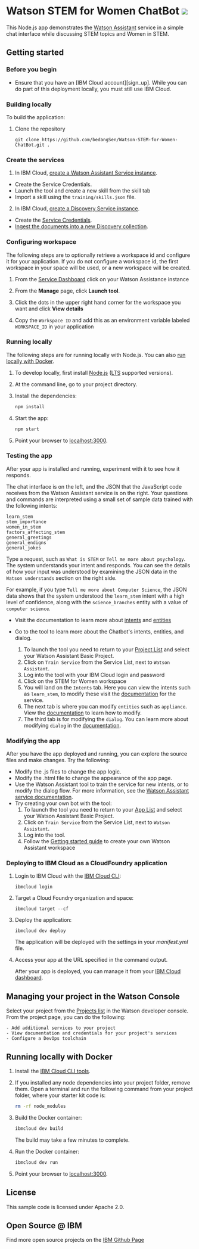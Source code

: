 # Watson STEM for Women ChatBot [![](https://img.shields.io/badge/bluemix-powered-blue.svg)](https://bluemix.net)


This Node.js app demonstrates the [Watson Assistant](https://www.ibm.com/watson/services/conversation/) service in a simple chat interface while discussing STEM topics and Women in STEM.

## Getting started

### Before you begin

-  Ensure that you have an [IBM Cloud account][sign_up]. While you can do part of this deployment locally, you must still use IBM Cloud.

<a name="returnlocal">
</a>

### Building locally

To build the application:

1. Clone the repository
   ```
   git clone https://github.com/bedangSen/Watson-STEM-for-Women-ChatBot.git .
   ```


### Create the services

1. In IBM Cloud, [create a Watson Assistant Service instance](https://console.bluemix.net/registration/?target=/catalog/services/conversation/).
  * Create the Service Credentials.
  * Launch the tool and create a new skill from the skill tab 
  * Import a skill using the `training/skills.json` file.

2. In IBM Cloud, [create a Discovery Service instance](https://console.bluemix.net/registration/?target=/catalog/services/discovery/).
  * Create the [Service Credentials](#credentials).
  * [Ingest the documents into a new Discovery collection](#ingestion).


### Configuring workspace

The following steps are to optionally retrieve a workspace id and configure it for your application. If you do not configure a workspace id, the first workspace in your space will be used, or a new workspace will be created.

1. From the [Service Dashboard](https://console.bluemix.net/dashboard/apps) click on your Watson Assistance instance

1. From the **Manage** page, click **Launch tool**. 

1. Click the dots in the upper right hand corner for the workspace you want and click **View details**

1. Copy the `Workspace ID` and add this as an environment variable labeled `WORKSPACE_ID` in your application

### Running locally

The following steps are for running locally with Node.js. You can also [run locally with Docker](#running-locally-with-docker).

1. To develop locally, first install [Node.js](https://nodejs.org) ([LTS](https://github.com/nodejs/Release) supported versions).

1. At the command line, go to your project directory.

1. Install the dependencies:

    ```sh
    npm install
    ```

1. Start the app:

    ```sh
    npm start
    ```

1. Point your browser to [localhost:3000](http://localhost:3000).

### Testing the app

After your app is installed and running, experiment with it to see how it responds.

The chat interface is on the left, and the JSON that the JavaScript code receives from the Watson Assistant service is on the right. Your questions and commands are interpreted using a small set of sample data trained with the following intents:

    learn_stem
    stem_importance
    women_in_stem
    factors_affecting_stem
    general_greetings
    general_endigns
    general_jokes

Type a request, such as `What is STEM` or `Tell me more about psychology`. The system understands your intent and responds. You can see the details of how your input was understood by examining the JSON data in the `Watson understands` section on the right side.

For example, if you type `Tell me more about Computer Science`, the JSON data shows that the system understood the `learn_stem` intent with a high level of confidence, along with the `science_branches` entity with a value of `computer science`.

* Visit the documentation to learn more about [intents](https://console.bluemix.net/docs/services/conversation/intents.html#defining-intents) and [entities](https://console.bluemix.net/docs/services/conversation/entities.html#defining-entities)

* Go to the tool to learn more about the Chatbot's intents, entities, and dialog.
  1. To launch the tool you need to return to your [Project List](https://console.bluemix.net/developer/watson/projects) and select your Watson Assistant Basic Project.
  2. Click on `Train Service` from the Service List, next to `Watson Assistant`.
  3. Log into the tool with your IBM Cloud login and password
  4. Click on the STEM for Women workspace
  5. You will land on the `Intents` tab. Here you can view the intents such as `learn_stem`, to modify these visit the [documentation](https://console.bluemix.net/docs/services/conversation/intents.html#editing-intents) for the service.
  6. The next tab is where you can modify `entities` such as `appliance`. View the [documentation](https://console.bluemix.net/docs/services/conversation/entities.html#editing-entities) to learn how to modify.
  7. The third tab is for modifying the `dialog`. You can learn more about modifying `dialog` in the [documentation](https://console.bluemix.net/docs/services/conversation/dialog-build.html#dialog-build).

### Modifying the app

After you have the app deployed and running, you can explore the source files and make changes. Try the following:

* Modify the .js files to change the app logic.
* Modify the .html file to change the appearance of the app page.
* Use the Watson Assistant tool to train the service for new intents, or to modify the dialog flow. For more information, see the [Watson Assistant service documentation](https://console.bluemix.net/docs/services/conversation/intents.html#defining-intents).
* Try creating your own bot with the tool:
  1. To launch the tool you need to return to your [App List](https://console.bluemix.net/developer/watson/apps) and select your Watson Assistant Basic Project.
  2. Click on `Train Service` from the Service List, next to `Watson Assistant`.
  3. Log into the tool.
  4. Follow the [Getting started guide](https://console.bluemix.net/docs/services/conversation/getting-started.html#create-workspace) to create your own Watson Assistant workspace

### Deploying to IBM Cloud as a CloudFoundry application

1. Login to IBM Cloud with the [IBM Cloud CLI](https://console.bluemix.net/docs/cli/index.html#overview):

    ```
    ibmcloud login
    ```

1. Target a Cloud Foundry organization and space:

    ```
    ibmcloud target --cf
    ```

1. Deploy the application:

    ```
    ibmcloud dev deploy
    ```
    The application will be deployed with the settings in your *manifest.yml* file.

1. Access your app at the URL specified in the command output.

    After your app is deployed, you can manage it from your [IBM Cloud dashboard](https://console.bluemix.net/dashboard/apps).
    
## Managing your project in the Watson Console

Select your project from the [Projects list](https://console.bluemix.net/developer/watson/projects) in the Watson developer console. From the project page, you can do the following:

    - Add additional services to your project
    - View documentation and credentials for your project's services
    - Configure a DevOps toolchain

## Running locally with Docker

1. Install the [IBM Cloud CLI tools](https://console.bluemix.net/docs/cli/index.html#overview).

1. If you installed any node dependencies into your project folder, remove them. Open a terminal and run the following command from your project folder, where your starter kit code is:

    ```sh
    rm -rf node_modules
    ```
    
1. Build the Docker container:

    ```sh
    ibmcloud dev build
    ```
    
    The build may take a few minutes to complete.
    
1. Run the Docker container:

    ```sh
    ibmcloud dev run
    ```
    
1. Point your browser to [localhost:3000](http://localhost:3000).

## License

  This sample code is licensed under Apache 2.0.

## Open Source @ IBM

  Find more open source projects on the [IBM Github Page](http://ibm.github.io/)
